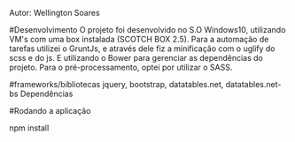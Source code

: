 Autor: Wellington Soares

#Desenvolvimento
O projeto foi desenvolvido no S.O Windows10, utilizando VM's com uma box instalada (SCOTCH BOX 2.5).
Para a automação de tarefas utilizei o GruntJs, e através dele fiz a minificação com o uglify do scss e do js. E utilizando o Bower para gerenciar as dependências do projeto.
Para o pré-processamento, optei por utilizar o SASS.

#frameworks/bibliotecas
jquery, bootstrap, datatables.net, datatables.net-bs
Dependências

#Rodando a aplicação

npm install
